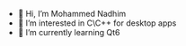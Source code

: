 - 👋 Hi, I’m Mohammed Nadhim
- 👀 I’m interested in C\C++ for desktop apps
- 🌱 I’m currently learning Qt6

<!---
mohammednadhimaj/mohammednadhimaj is a ✨ special ✨ repository because its `README.md` (this file) appears on your GitHub profile.
You can click the Preview link to take a look at your changes.
--->
